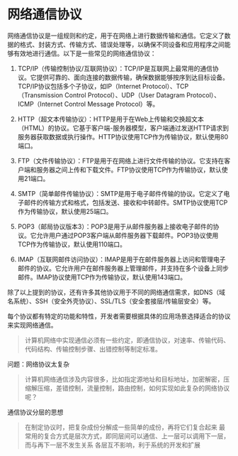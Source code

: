# 网络通信协议

网络通信协议是一组规则和约定，用于在网络上进行数据传输和通信。它定义了数据的格式、封装方式、传输方式、错误处理等，以确保不同设备和应用程序之间能够有效地进行通信。以下是一些常见的网络通信协议：

1. TCP/IP（传输控制协议/互联网协议）：TCP/IP是互联网上最常用的通信协议。它提供可靠的、面向连接的数据传输，确保数据能够按序到达目标设备。TCP/IP协议包括多个子协议，如IP（Internet Protocol）、TCP（Transmission Control Protocol）、UDP（User Datagram Protocol）、ICMP（Internet Control Message Protocol）等。

2. HTTP（超文本传输协议）：HTTP是用于在Web上传输和交换超文本（HTML）的协议。它基于客户端-服务器模型，客户端通过发送HTTP请求到服务器获取数据或执行操作。HTTP协议使用TCP作为传输协议，默认使用80端口。

3. FTP（文件传输协议）：FTP是用于在网络上进行文件传输的协议。它支持在客户端和服务器之间上传和下载文件。FTP协议使用TCP作为传输协议，默认使用21端口。

4. SMTP（简单邮件传输协议）：SMTP是用于电子邮件传输的协议。它定义了电子邮件的传输方式和格式，包括发送、接收和中转邮件。SMTP协议使用TCP作为传输协议，默认使用25端口。

5. POP3（邮局协议版本3）：POP3是用于从邮件服务器上接收电子邮件的协议。它允许用户通过POP3客户端从邮件服务器下载邮件。POP3协议使用TCP作为传输协议，默认使用110端口。

6. IMAP（互联网邮件访问协议）：IMAP是用于在邮件服务器上访问和管理电子邮件的协议。它允许用户在邮件服务器上管理邮件，并支持在多个设备上同步邮件。IMAP协议使用TCP作为传输协议，默认使用143端口。

除了以上提到的协议，还有许多其他协议用于不同的网络通信需求，如DNS（域名系统）、SSH（安全外壳协议）、SSL/TLS（安全套接层/传输层安全）等。

每个协议都有特定的功能和特性，开发者需要根据具体的应用场景选择适合的协议来实现网络通信。

> 计算机网络中实现通信必须有一些约定，即通信协议，对速率、传输代码、代码结构、传输控制步骤、出错控制等制定标准。

问题：网络协议太复杂

> 计算机网络通信涉及内容很多，比如指定源地址和目标地址，加密解密，压缩解压缩，差错控制，流量控制，路由控制，如何实现如此复杂的网络协议呢？

通信协议分层的思想

> 在制定协议时，把复杂成份分解成一些简单的成份，再将它们复合起来
最常用的复合方式是层次方式，即同层间可以通信、上一层可以调用下一层，而与再下一层不发生关系
各层互不影响，利于系统的开发和扩展
